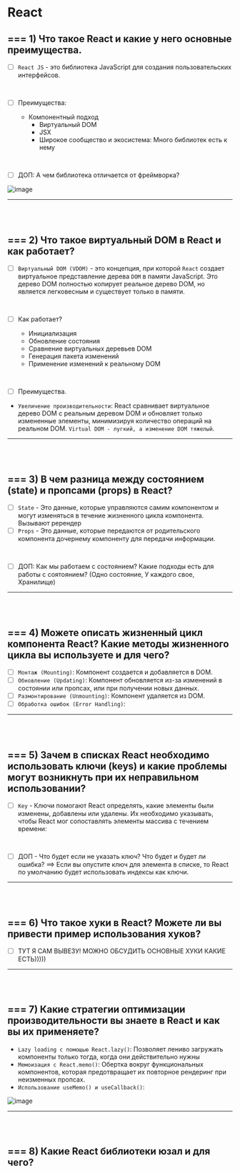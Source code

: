 # React

<h2>=== 1) Что такое React и какие у него основные преимущества.</h2>

  - [ ] `React JS` - это библиотека JavaScript для создания пользовательских интерфейсов.

  <br>

- [ ] Преимущества:

  + Компонентный подход
	+ Виртуальный DOM
	+ JSX
	+ Широкое сообщество и экосистема: Много библиотек есть к нему

<br>

- [ ] ДОП: А чем библиотека отличается от фреймворка?

![image](https://github.com/acidshotgun/interview/assets/117285472/afcd0965-ab0f-43bc-8edd-04bf28cbe260)

<hr>
<br>
<br>

<h2>=== 2) Что такое виртуальный DOM в React и как работает?</h2>

- [ ] `Виртуальный DOM (VDOM)` - это концепция, при которой `React` создает виртуальное представление дерева `DOM` в памяти JavaScript. Это дерево DOM полностью копирует реальное дерево DOM, но является легковесным и существует только в памяти.

<br>

- [ ] Как работает?

  + Инициализация
  + Обновление состояния
  + Сравнение виртуальных деревьев DOM
  + Генерация пакета изменений
  + Применение изменений к реальному DOM

<br>

- [ ] Преимущества.

+ `Увеличение производительности`: React сравнивает виртуальное дерево DOM с реальным деревом DOM и обновляет только измененные элементы, минимизируя количество операций на реальном DOM. `Virtual DOM - лугкий, а изменение DOM тяжелый`.

<hr>
<br>
<br>

<h2>=== 3) В чем разница между состоянием (state) и пропсами (props) в React?</h2>

- [ ] `State` - Это данные, которые управляются самим компонентом и могут изменяться в течение жизненного цикла компонента. Вызывают ререндер
- [ ] `Props` - Это данные, которые передаются от родительского компонента дочернему компоненту для передачи информации.

<br>

- [ ] ДОП: Как мы работаем с состоянием? Какие подходы есть для работы с соятоянием? (Одно состояние, У каждого свое, Хранилище)

<hr>
<br>
<br>

<h2>=== 4) Можете описать жизненный цикл компонента React? Какие методы жизненного цикла вы используете и для чего?</h2>

- [ ] `Монтаж (Mounting)`: Компонент создается и добавляется в DOM.
- [ ] `Обновление (Updating)`: Компонент обновляется из-за изменений в состоянии или пропсах, или при получении новых данных.
- [ ] `Размонтирование (Unmounting)`: Компонент удаляется из DOM.
- [ ] `Обработка ошибок (Error Handling)`:

<hr>
<br>
<br>

<h2>=== 5) Зачем в списках React необходимо использовать ключи (keys) и какие проблемы могут возникнуть при их неправильном использовании?</h2>

- [ ] `Key` - Ключи помогают React определять, какие элементы были изменены, добавлены или удалены. Их необходимо указывать, чтобы React мог сопоставлять элементы массива с течением времени:

<br>

- [ ] ДОП - Что будет если не указать ключ? Что будет и будет ли ошибка? ==> Если вы опустите ключ для элемента в списке, то React по умолчанию будет использовать индексы как ключи.

<hr>
<br>
<br>

<h2>=== 6) Что такое хуки в React? Можете ли вы привести пример использования хуков?</h2>

- [ ] ТУТ Я САМ ВЫВЕЗУ! МОЖНО ОБСУДИТЬ ОСНОВНЫЕ ХУКИ КАКИЕ ЕСТЬ)))))

<hr>
<br>
<br>

<h2>=== 7) Какие стратегии оптимизации производительности вы знаете в React и как вы их применяете?</h2>

  + `Lazy loading с помощью React.lazy()`: Позволяет лениво загружать компоненты только тогда, когда они действительно нужны
  + `Мемоизация с React.memo()`: Обертка вокруг функциональных компонентов, которая предотвращает их повторное рендеринг при неизменных пропсах.
  + `Использование useMemo() и useCallback()`:

![image](https://github.com/acidshotgun/interview/assets/117285472/7fb38043-e56a-4638-aff6-1e61a694b974)

<hr>
<br>
<br>

<h2>=== 8) Какие React библиотеки юзал и для чего?</h2>
